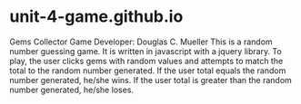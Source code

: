 # unit-4-game.github.io
Gems Collector Game
Developer: Douglas C. Mueller
This is a random number guessing game. It is written in javascript with a jquery library.  To play, the user clicks gems with random values and attempts to match the total to the random number generated.  If the user total equals the random number generated, he/she wins.  If the user total is greater than the random number generated, he/she loses.

